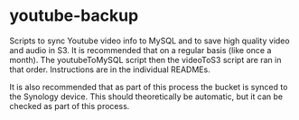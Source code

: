# youtube-backup
Scripts to sync Youtube video info to MySQL and to save high quality video and audio in S3. It is recommended that on a regular basis (like once a month). The youtubeToMySQL script then the videoToS3 script are ran in that order. Instructions are in the individual READMEs.

It is also recommended that as part of this process the bucket is synced to the Synology device. This should theoretically be automatic, but it can be checked as part of this process.
